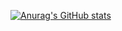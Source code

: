 [![Anurag's GitHub stats](https://github-readme-stats.vercel.app/api?username=axshia&count_private=true)](https://github.com/anuraghazra/github-readme-stats)

<!--
**axshia/axshia** is a ✨ _special_ ✨ repository because its `README.md` (this file) appears on your GitHub profile.

Here are some ideas to get you started:

- 🔭 I’m currently working on ...
- 🌱 I’m currently learning ...
- 👯 I’m looking to collaborate on ...
- 🤔 I’m looking for help with ...
- 💬 Ask me about ...
- 📫 How to reach me: ...
- 😄 Pronouns: ...
- ⚡ Fun fact: ...
-->
